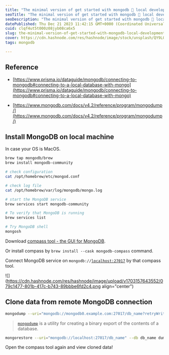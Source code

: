 ```yaml
---
title: "The minimal version of get started with mongodb 🌱 local development"
seoTitle: "The minimal version of get started with mongodb 🌱 local development"
seoDescription: "The minimal version of get started with mongodb 🌱 local development"
datePublished: Thu Dec 21 2023 11:42:15 GMT+0000 (Coordinated Universal Time)
cuid: clqf4ut5t000z08jyb08ca6x5
slug: the-minimal-version-of-get-started-with-mongodb-local-development
cover: https://cdn.hashnode.com/res/hashnode/image/stock/unsplash/QY9LOl9eZ9w/upload/6cf17655ce8cf47a1d494acdf65184bb.jpeg
tags: mongodb

---
```


## Reference

* [https://www.prisma.io/dataguide/mongodb/connecting-to-mongodb#connecting-to-a-local-database-with-mongo](https://www.prisma.io/dataguide/mongodb/connecting-to-mongodb#connecting-to-a-local-database-with-mongo)
    
* [https://www.mongodb.com/docs/v4.2/reference/program/mongodump/](https://www.mongodb.com/docs/v4.2/reference/program/mongodump/)
    

## Install MongoDB on local machine

In case your OS is MacOS.

```bash
brew tap mongodb/brew
brew install mongodb-community

# check configuration
cat /opt/homebrew/etc/mongod.conf

# check log file
cat /opt/homebrew/var/log/mongodb/mongo.log

# start the MongoDB service
brew services start mongodb-community

# To verify that MongoDB is running
brew services list

# Try MongoDB shell
mongosh
```

Download [compass tool - the GUI for MongoDB](https://www.mongodb.com/try/download/compass).

Or install compass by `brew install --cask mongodb-compass` command.

Connect MongoDB service on `mongodb://`[`localhost:27017`](http://localhost:27017) by that compass tool.

![](https://cdn.hashnode.com/res/hashnode/image/upload/v1703157643552/079c1477-801b-417c-b743-89bbbe6fd2c4.png align="center")

## Clone data from remote MongoDB connection

```bash
mongodump --uri="mongodb://mongodb0.example.com:27017/db_name?retryWrites=true&w=majority&authSource=admin" [additional options]
```

> [`mongodump`](https://www.mongodb.com/docs/v4.2/reference/program/mongodump/#bin.mongodump) is a utility for creating a binary export of the contents of a database.

```bash
mongorestore --uri="mongodb://localhost:27017/db_name" --db db_name dump/db_name
```

Open the compass tool again and view cloned data!
